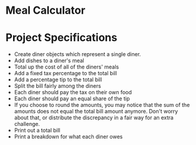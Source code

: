 # Meal Calculator

# Project Specifications
- Create diner objects which represent a single diner.
- Add dishes to a diner's meal
- Total up the cost of all of the diners' meals
- Add a fixed tax percentage to the total bill
- Add a percentage tip to the total bill
- Split the bill fairly among the diners
- Each diner should pay the tax on their own food
- Each diner should pay an equal share of the tip
- If you choose to round the amounts, you may notice that the sum of the amounts does not equal the total bill amount anymore. Don't worry about that, or distribute the discrepancy in a fair way for an extra challenge.
- Print out a total bill
- Print a breakdown for what each diner owes